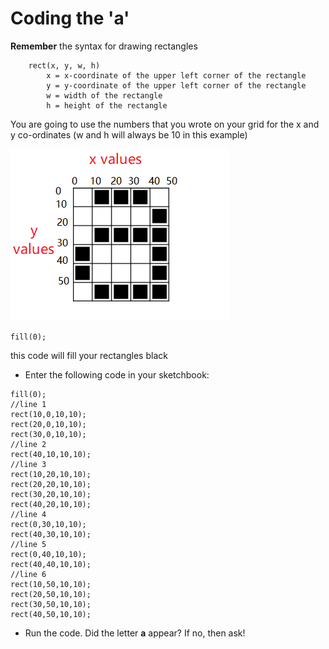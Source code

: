 # Coding the 'a'

**Remember** the syntax for drawing rectangles
~~~   
    rect(x, y, w, h)
        x = x-coordinate of the upper left corner of the rectangle
        y = y-coordinate of the upper left corner of the rectangle
        w = width of the rectangle
        h = height of the rectangle
~~~

You are going to use the numbers that you wrote on your grid for the x and y co-ordinates (w and h will always be 10 in this example)

![Letter a with numbers](./img/letterAwithNumbers.png) 

~~~
fill(0);
~~~
this code will fill your rectangles black

- Enter the following code in your sketchbook:

~~~
fill(0);
//line 1
rect(10,0,10,10);
rect(20,0,10,10);
rect(30,0,10,10);
//line 2
rect(40,10,10,10);
//line 3
rect(10,20,10,10);
rect(20,20,10,10);
rect(30,20,10,10);
rect(40,20,10,10);
//line 4
rect(0,30,10,10);
rect(40,30,10,10);
//line 5
rect(0,40,10,10);
rect(40,40,10,10);
//line 6
rect(10,50,10,10);
rect(20,50,10,10);
rect(30,50,10,10);
rect(40,50,10,10);
~~~

- Run the code.  Did the letter **a** appear?  If no, then ask!
  